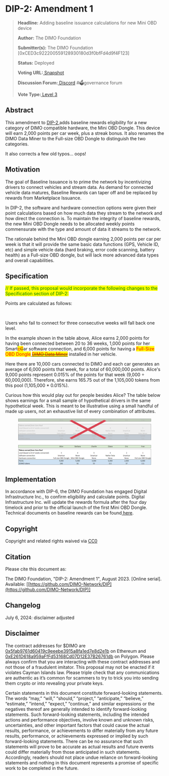 # DIP-2: Amendment 1

> **Headline:** Adding baseline issuance calculations for new Mini OBD device
>
> **Author:** The DIMO Foundation
>
> **Submitter(s):** The DIMO Foundation \[0xCED3c922200559128930180d3f0bfFd4d9f4F123]
>
> **Status:** Deployed
>
> **Voting URL:**[ ](https://snapshot.org/#/dimo.eth/proposal/0x74f67d2da46e74e190063932f7b6a27fdafc7fa368ee5a275335db3a9e666499)[Snapshot](https://snapshot.org/#/dimo.eth/proposal/0xbd4a05c2afa054d12b0f9255ed6c0776ee888f533ca9e0812d33f8435a8ba089)
>
> **Discussion Forum:**[ Discord](https://chat.dimo.zone/) #🗳️governance forum
>
> **Vote Type:**[ Level 3](https://docs.dimo.zone/governance/dip1#voting-protocol)​

## Abstract

This amendment to [DIP-2 ](../improvement-proposals/dip2.md)adds baseline rewards eligibility for a new category of DIMO compatible hardware, the Mini OBD Dongle. This device will earn 2,000 points per car week, plus a streak bonus. It also renames the DIMO Data Miner to the Full-size OBD Dongle to distinguish the two categories.

It also corrects a few old typos… oops!

## Motivation

The goal of Baseline Issuance is to prime the network by incentivizing drivers to connect vehicles and stream data. As demand for connected vehicle data matures, Baseline Rewards can taper off and be replaced by rewards from Marketplace Issuance.&#x20;

In DIP-2, the software and hardware connection options were given their point calculations based on how much data they stream to the network and how direct the connection is. To maintain the integrity of baseline rewards, the new Mini OBD Dongle needs to be allocated weekly points commensurate with the type and amount of data it streams to the network.&#x20;

The rationale behind the Mini OBD dongle earning 2,000 points per car per week is that it will provide the same basic data functions (GPS, Vehicle ID, etc) and simple vehicle data (hard braking, error code scanning, battery health) as a Full-size OBD dongle, but will lack more advanced data types and overall capabilities.

## Specification

<mark style="color:green;">// If passed, this proposal would incorporate the following changes to the Specification section of DIP-2:</mark>

Points are calculated as follows:

<figure><img src="https://lh4.googleusercontent.com/gohYbIl2G09qH3FVmJR4_2m6RGSjIA266meMN0P9mrwuez73Rbr6yVxcLxlF794BKpA7EbrXjeFQ1xpH5EpxqQLXxWyJS8iG5nkZzqOZIEWuSk4Pk1EZYxiHIkV1AYn3QROBAo2uALQCQ4uFB6i4_w" alt=""><figcaption></figcaption></figure>

Users who fail to connect for three consecutive weeks will fall back one level.

In the example shown in the table above, Alice earns 2,000 points for having been connected between 20 to 36 weeks, 1,000 points for her Smart<mark style="color:red;">c</mark>~~<mark style="color:red;">C</mark>~~ar software connection, and 6,000 points for having a <mark style="color:red;">Full-Size OBD Dongle</mark>[ ~~<mark style="color:red;">DIMO Data Miner</mark>~~](https://shop.dimo.zone) installed in her vehicle.

Here there are 10,000 cars connected to DIMO and each car generates an average of 6,000 points that week, for a total of 60,000,000 points. Alice's 9,000 points represent 0.015% of the points for that week (9,000 ÷ 60,000,000). Therefore, she earns 165.75 out of the 1,105,000 tokens from this pool (1,105,000 \* 0.015%).

Curious how this would play out for people besides Alice? The table below shows earnings for a small sample of hypothetical drivers in the same hypothetical week. This is meant to be illustrative using a small handful of made up users, not an exhaustive list of every combination of attributes.

<figure><img src="../.gitbook/assets/image (14).png" alt=""><figcaption></figcaption></figure>

## Implementation

In accordance with DIP-6, the DIMO Foundation has engaged Digital Infrastructure Inc., to confirm eligibility and calculate points. Digital Infrastructure Inc. will update the rewards formula after the four day timelock and prior to the official launch of the first Mini OBD Dongle. Technical documents on baseline rewards can be found[ here](https://docs.dimo.zone/docs/protocol/rewards-contract).

## **Copyright**

Copyright and related rights waived via [CC0](https://creativecommons.org/publicdomain/zero/1.0)

## Citation

Please cite this document as:

The DIMO Foundation, "DIP-2: Amendment 1", August 2023. \[Online serial]. Available: \[[https://github.com/DIMO-Network/DIP](https://github.com/DIMO-Network/DIP)]

## Changelog

July 6, 2024: disclaimer adjusted

## Disclaimer <a href="#disclaimer" id="disclaimer"></a>

The contract addresses for $DIMO are [0x5fab9761d60419c9eeebe3915a8fa1ed7e8d2e1b](https://etherscan.io/token/0x5fab9761d60419c9eeebe3915a8fa1ed7e8d2e1b) on Ethereum and [0xE261D618a959aFfFd53168Cd07D12E37B26761db](https://polygonscan.com/token/0xE261D618a959aFfFd53168Cd07D12E37B26761db) on Polygon. Please always confirm that you are interacting with these contract addresses and not those of a fraudulent imitator. This proposal may not be enacted if it violates Cayman Islands law. Please triple check that any communications are authentic as it’s common for scammers to try to trick you into sending them crypto or into revealing your private keys.

Certain statements in this document constitute forward-looking statements. The words “may,” “will,” “should,” “project,” “anticipate,” “believe,” “estimate,” “intend,” “expect,” “continue,” and similar expressions or the negatives thereof are generally intended to identify forward-looking statements. Such forward-looking statements, including the intended actions and performance objectives, involve known and unknown risks, uncertainties, and other important factors that could cause the actual results, performance, or achievements to differ materially from any future results, performance, or achievements expressed or implied by such forward-looking statements. There can be no assurance that such statements will prove to be accurate as actual results and future events could differ materially from those anticipated in such statements. Accordingly, readers should not place undue reliance on forward-looking statements and nothing in this document represents a promise of specific work to be completed in the future.
